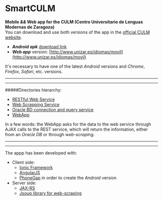 SmartCULM
=========

**Mobile _&&_ Web app for the CULM (Centro Universitario de Lenguas Modernas de Zaragoza)**  
You can download and use both versions of the app in the [official CULM website](http://culm.unizar.es/smartculm).
- **_Android apk_** [download link](https://www.dropbox.com/s/ei69gzmsjk7p8ks/SmartCULM.apk?dl=0)
- **_Web app_** version: [http://www.unizar.es/idiomas/movil](http://www.unizar.es/idiomas/movil)

It's necessary to have one of the latest _Android_ versions and _Chrome_, _Firefox_, _Safari_, etc. versions.

-------------------------------------------------------------------------------------------------
-------------------------------------------------------------------------------------------------

#####Directories hierarchy:
- [RESTful Web Service](https://github.com/daniegarcia254/smartculm_test/tree/master/src/com/gps/service)
- [Web Scrapping Service](https://github.com/daniegarcia254/SmartCULM/tree/master/src/com/gps/scrapping/culm)
- [Oracle BD connection and query service](https://github.com/daniegarcia254/SmartCULM/tree/master/src/com/gps/bd/minos)
- [WebApp](https://github.com/daniegarcia254/SmartCULM/tree/master/www)

In a few words: the WebApp asks for the data to the web service through AJAX calls to the REST service, which will return the information, either from an _Oracle DB_ or through _web-scraping_.

-------------------------------------------------------------------------------------------------
-------------------------------------------------------------------------------------------------

The appp has been developed with:  
- Client side:
  - [Ionic Framework](http://ionicframework.com/)
  - [AngularJS](https://angularjs.org/)
  - [PhoneGap](https://build.phonegap.com/) in order to create the _Android_ version
- Server side:
  - [JAX-RS](https://jax-rs-spec.java.net/)
  - [Jsoup library for web-scraping](http://jsoup.org/)
